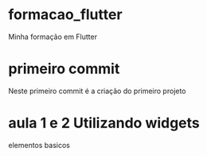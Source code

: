 # formacao_flutter
Minha formação em Flutter

# primeiro commit
Neste primeiro commit é a criação do primeiro projeto

# aula 1 e 2 Utilizando widgets
elementos basicos